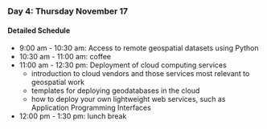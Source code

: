 ### Day 4: Thursday November 17

#### Detailed Schedule

* 9:00 am - 10:30 am:  Access to remote geospatial datasets using Python 
* 10:30 am - 11:00 am: coffee
* 11:00 am - 12:30 pm: Deployment of cloud computing services
  * introduction to cloud vendors and those services most relevant to geospatial work
  * templates for deploying geodatabases in the cloud
  * how to deploy your own lightweight web services, such as Application Programming Interfaces 
* 12:00 pm - 1:30 pm: lunch break

